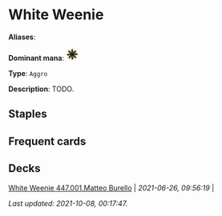 # White Weenie

**Aliases**: 

**Dominant mana**: <img src="../resources/images/mana/W.png" width="25"/>

**Type**: `Aggro`

**Description**: TODO.

## **Staples**



## **Frequent cards**



## **Decks**

[White Weenie 447.001.Matteo Burello](https://deckstats.net/decks/181430/2125479-white-weenie-447-001-matteo-bu) | *2021-06-26, 09:56:19* |   


*Last updated: 2021-10-08, 00:17:47.*

